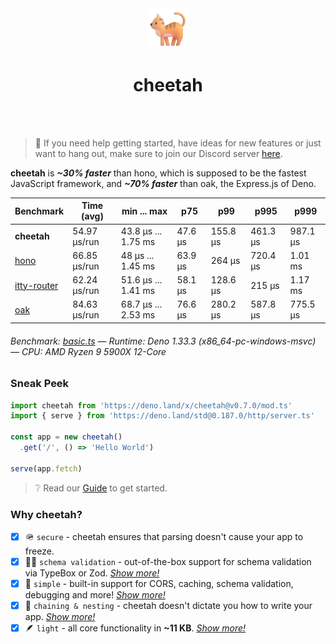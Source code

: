 <div align='center'>
  <img src='https://github.com/azurystudio/cheetah/blob/dev/cat.png?raw=true' width='64px' />
  <h1>cheetah</h1>
</div>

<br />
<br />

> 🙌 If you need help getting started, have ideas for new features or just want to hang out, make sure to join our Discord server [here](https://discord.gg/hrvetU2cJZ).

**cheetah** is ***~30% faster*** than hono, which is supposed to be the fastest JavaScript framework, and ***~70% faster*** than oak, the Express.js of Deno.

[//]: benchmarkstart

| Benchmark | Time (avg) | min ... max | p75 | p99 | p995 | p999 |
| --- | --- | --- | --- | --- | --- | --- |
| **cheetah** | 54.97 µs/run | 43.8 µs ... 1.75 ms | 47.6 µs | 155.8 µs | 461.3 µs | 987.1 µs |
| [hono](https://github.com/honojs/hono) | 66.85 µs/run | 48 µs ... 1.45 ms | 63.9 µs | 264 µs | 720.4 µs | 1.01 ms |
| [itty-router](https://github.com/kwhitley/itty-router) | 62.24 µs/run | 51.6 µs ... 1.41 ms | 58.1 µs | 128.6 µs | 215 µs | 1.17 ms |
| [oak](https://github.com/oakserver/oak) | 84.63 µs/run | 68.7 µs ... 2.53 ms | 76.6 µs | 280.2 µs | 587.8 µs | 775.5 µs |

###### Benchmark: [basic.ts](https://github.com/azurystudio/cheetah/blob/dev/benchmark/basic.ts) — Runtime: Deno 1.33.3 (x86_64-pc-windows-msvc) — CPU: AMD Ryzen 9 5900X 12-Core

[//]: benchmarkend

### Sneak Peek

```ts
import cheetah from 'https://deno.land/x/cheetah@v0.7.0/mod.ts'
import { serve } from 'https://deno.land/std@0.187.0/http/server.ts'

const app = new cheetah()
  .get('/', () => 'Hello World')

serve(app.fetch)
```

> ❔ Read our [Guide](https://github.com/azurystudio/cheetah/blob/dev/guide/index.md) to get started.

### Why cheetah?

- [x] 🪖 `secure` - cheetah ensures that parsing doesn't cause your app to freeze.
- [x] 🧙‍♂️ `schema validation` - out-of-the-box support for schema validation via TypeBox or Zod. [*Show more!*](https://github.com/azurystudio/cheetah/blob/dev/guide/reasons/schema_validation.md)
- [x] 💎 `simple` - built-in support for CORS, caching, schema validation, debugging and more! [*Show more!*](https://github.com/azurystudio/cheetah/blob/dev/guide/reasons/simple.md)
- [x] 🪹 `chaining & nesting` - cheetah doesn't dictate you how to write your app. [*Show more!*](https://github.com/azurystudio/cheetah/blob/dev/guide/reasons/chaining_and_nesting.md)
- [x] 🪶 `light` - all core functionality in **~11 KB**. [*Show more!*](https://github.com/azurystudio/cheetah/blob/dev/guide/reasons/light.md)

